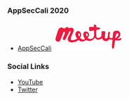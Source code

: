 ### AppSecCali 2020
* [AppSecCali](https://www.appseccali.org)
![meetup](assets/images/meetup-logo-160x65.png)


### Social Links
* [YouTube](https://www.youtube.com/watch?v=hqui975ee9c)
* [Twitter](https://twitter.com/owaspla)

